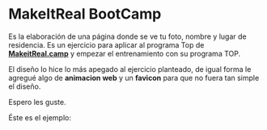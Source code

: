 # MakeItReal BootCamp

Es la elaboración de una página donde se ve tu foto, nombre y lugar de residencia. Es un ejercicio para aplicar al programa Top de [**MakeitReal.camp**](https://makeitreal.camp/) y empezar el entrenamiento con su programa TOP. 

El diseño lo hice lo más apegado al ejercicio planteado, de igual forma le agregué algo de **animacion web** y un **favicon** para que no fuera tan simple el diseño.

Espero les guste.

Éste es el ejemplo:
[](https://s3.amazonaws.com/makeitreal/images/top-test-example.jpg)


